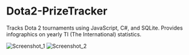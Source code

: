 # Dota2-PrizeTracker
Tracks Dota 2 tournaments using JavaScript, C#, and SQLite.  Provides infographics on yearly TI (The International) statistics.

![Screenshot_1](https://user-images.githubusercontent.com/32879280/108285829-d1658580-713c-11eb-8f2b-ef486b6fd84f.jpg)
![Screenshot_2](https://user-images.githubusercontent.com/32879280/108285837-d75b6680-713c-11eb-95e1-146aef50ee8b.jpg)
